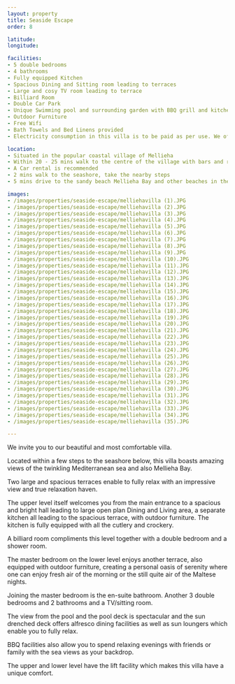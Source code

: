 ```yaml
---
layout: property
title: Seaside Escape
order: 8

latitude: 
longitude: 

facilities:
- 5 double bedrooms
- 4 bathrooms
- Fully equipped Kitchen
- Spacious Dining and Sitting room leading to terraces
- Large and cosy TV room leading to terrace
- Billiard Room
- Double Car Park
- Unique Swimming pool and surrounding garden with BBQ grill and kitchenette
- Outdoor Furniture
- Free Wifi
- Bath Towels and Bed Linens provided
- Electricity consumption in this villa is to be paid as per use. We offer a credit of 200 electricit units per week. After this is consumed, the traveller pays for the electricity consumed.

location:
- Situated in the popular coastal village of Mellieha
- Within 20 - 25 mins walk to the centre of the village with bars and restaurants, souvenir shops, bus,stop etc...
- A Car rental is recommended
- 2 mins walk to the seashore, take the nearby steps
- 5 mins drive to the sandy beach Mellieha Bay and other beaches in the vicinity

images:
- /images/properties/seaside-escape/melliehavilla (1).JPG
- /images/properties/seaside-escape/melliehavilla (2).JPG
- /images/properties/seaside-escape/melliehavilla (3).JPG
- /images/properties/seaside-escape/melliehavilla (4).JPG
- /images/properties/seaside-escape/melliehavilla (5).JPG
- /images/properties/seaside-escape/melliehavilla (6).JPG
- /images/properties/seaside-escape/melliehavilla (7).JPG
- /images/properties/seaside-escape/melliehavilla (8).JPG
- /images/properties/seaside-escape/melliehavilla (9).JPG
- /images/properties/seaside-escape/melliehavilla (10).JPG
- /images/properties/seaside-escape/melliehavilla (11).JPG
- /images/properties/seaside-escape/melliehavilla (12).JPG
- /images/properties/seaside-escape/melliehavilla (13).JPG
- /images/properties/seaside-escape/melliehavilla (14).JPG
- /images/properties/seaside-escape/melliehavilla (15).JPG
- /images/properties/seaside-escape/melliehavilla (16).JPG
- /images/properties/seaside-escape/melliehavilla (17).JPG
- /images/properties/seaside-escape/melliehavilla (18).JPG
- /images/properties/seaside-escape/melliehavilla (19).JPG
- /images/properties/seaside-escape/melliehavilla (20).JPG
- /images/properties/seaside-escape/melliehavilla (21).JPG
- /images/properties/seaside-escape/melliehavilla (22).JPG
- /images/properties/seaside-escape/melliehavilla (23).JPG
- /images/properties/seaside-escape/melliehavilla (24).JPG
- /images/properties/seaside-escape/melliehavilla (25).JPG
- /images/properties/seaside-escape/melliehavilla (26).JPG
- /images/properties/seaside-escape/melliehavilla (27).JPG
- /images/properties/seaside-escape/melliehavilla (28).JPG
- /images/properties/seaside-escape/melliehavilla (29).JPG
- /images/properties/seaside-escape/melliehavilla (30).JPG
- /images/properties/seaside-escape/melliehavilla (31).JPG
- /images/properties/seaside-escape/melliehavilla (32).JPG
- /images/properties/seaside-escape/melliehavilla (33).JPG
- /images/properties/seaside-escape/melliehavilla (34).JPG
- /images/properties/seaside-escape/melliehavilla (35).JPG

---
```


We invite you to our beautiful and most comfortable villa.
 
Located within a few steps to the seashore below, this villa boasts amazing views of the twinkling Mediterranean sea and also Mellieha Bay.
 
Two large and spacious terraces enable to fully relax with an impressive view and true relaxation haven.
 
The upper level itself welcomes you from the main entrance to a  spacious and bright hall leading to large open plan Dining and Living area, a separate kitchen all leading to the spacious terrace, with outdoor furniture. The kitchen is fully equipped with all the cutlery and crockery.
 
A billiard room compliments this level together with a double bedroom and a shower room.
 
The master bedroom on the lower level enjoys another terrace, also equipped with outdoor furniture, creating a personal oasis of serenity where one can enjoy fresh air of the morning or the still quite air of the Maltese nights.
 
Joining the master bedroom is the en-suite bathroom. Another 3 double bedrooms and 2 bathrooms and a TV/sitting room.
 
The view from the pool and the pool deck is spectacular and the sun drenched deck offers alfresco dining facilities as well as sun loungers which enable you to fully relax.
 
BBQ facilities also allow you to spend relaxing evenings with friends or family with the sea views as your backdrop.
 
The upper and lower level have the lift facility which makes this villa have a unique comfort.